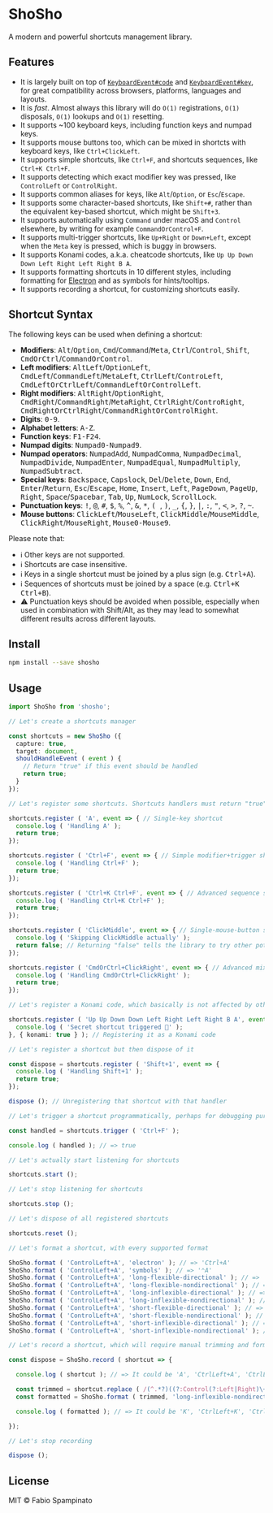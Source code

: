 # ShoSho

A modern and powerful shortcuts management library.

## Features

- It is largely built on top of [`KeyboardEvent#code`](https://developer.mozilla.org/en-US/docs/Web/API/KeyboardEvent/code) and [`KeyboardEvent#key`](https://developer.mozilla.org/en-US/docs/Web/API/KeyboardEvent/key), for great compatibility across browsers, platforms, languages and layouts.
- It is _fast_. Almost always this library will do `O(1)` registrations, `O(1)` disposals, `O(1)` lookups and `O(1)` resetting.
- It supports ~100 keyboard keys, including function keys and numpad keys.
- It supports mouse buttons too, which can be mixed in shortcts with keyboard keys, like `Ctrl+ClickLeft`.
- It supports simple shortcuts, like `Ctrl+F`, and shortcuts sequences, like `Ctrl+K Ctrl+F`.
- It supports detecting which exact modifier key was pressed, like `ControlLeft` or `ControlRight`.
- It supports common aliases for keys, like `Alt`/`Option`, or `Esc`/`Escape`.
- It supports some character-based shortcuts, like `Shift+#`, rather than the equivalent key-based shortcut, which might be `Shift+3`.
- It supports automatically using `Command` under macOS and `Control` elsewhere, by writing for example `CommandOrControl+F`.
- It supports multi-trigger shortcuts, like `Up+Right` or `Down+Left`, except when the `Meta` key is pressed, which is buggy in browsers.
- It supports Konami codes, a.k.a. cheatcode shortcuts, like `Up Up Down Down Left Right Left Right B A`.
- It supports formatting shortcuts in 10 different styles, including formatting for [Electron](https://www.electronjs.org) and as symbols for hints/tooltips.
- It supports recording a shortcut, for customizing shortcuts easily.

## Shortcut Syntax

The following keys can be used when defining a shortcut:

- **Modifiers**: <kbd>Alt</kbd>/<kbd>Option</kbd>, <kbd>Cmd</kbd>/<kbd>Command</kbd>/<kbd>Meta</kbd>, <kbd>Ctrl</kbd>/<kbd>Control</kbd>, <kbd>Shift</kbd>, <kbd>CmdOrCtrl</kbd>/<kbd>CommandOrControl</kbd>.
- **Left modifiers**: <kbd>AltLeft</kbd>/<kbd>OptionLeft</kbd>, <kbd>CmdLeft</kbd>/<kbd>CommandLeft</kbd>/<kbd>MetaLeft</kbd>, <kbd>CtrlLeft</kbd>/<kbd>ControLeft</kbd>, <kbd>CmdLeftOrCtrlLeft</kbd>/<kbd>CommandLeftOrControlLeft</kbd>.
- **Right modifiers**: <kbd>AltRight</kbd>/<kbd>OptionRight</kbd>, <kbd>CmdRight</kbd>/<kbd>CommandRight</kbd>/<kbd>MetaRight</kbd>, <kbd>CtrlRight</kbd>/<kbd>ControRight</kbd>, <kbd>CmdRightOrCtrlRight</kbd>/<kbd>CommandRightOrControlRight</kbd>.
- **Digits**: <kbd>0-9</kbd>.
- **Alphabet letters**: <kbd>A-Z</kbd>.
- **Function keys**: <kbd>F1-F24</kbd>.
- **Numpad digits**: <kbd>Numpad0-Numpad9</kbd>.
- **Numpad operators**: <kbd>NumpadAdd</kbd>, <kbd>NumpadComma</kbd>, <kbd>NumpadDecimal</kbd>, <kbd>NumpadDivide</kbd>, <kbd>NumpadEnter</kbd>, <kbd>NumpadEqual</kbd>, <kbd>NumpadMultiply</kbd>, <kbd>NumpadSubtract</kbd>.
- **Special keys**: <kbd>Backspace</kbd>, <kbd>Capslock</kbd>, <kbd>Del</kbd>/<kbd>Delete</kbd>, <kbd>Down</kbd>, <kbd>End</kbd>, <kbd>Enter</kbd>/<kbd>Return</kbd>, <kbd>Esc</kbd>/<kbd>Escape</kbd>, <kbd>Home</kbd>, <kbd>Insert</kbd>, <kbd>Left</kbd>, <kbd>PageDown</kbd>, <kbd>PageUp</kbd>, <kbd>Right</kbd>, <kbd>Space</kbd>/<kbd>Spacebar</kbd>, <kbd>Tab</kbd>, <kbd>Up</kbd>, <kbd>NumLock</kbd>, <kbd>ScrollLock</kbd>.
- **Punctuation keys**: <kbd>!</kbd>, <kbd>@</kbd>, <kbd>#</kbd>, <kbd>$</kbd>, <kbd>%</kbd>, <kbd>^</kbd>, <kbd>&</kbd>, <kbd>*</kbd>, <kbd>(  </kbd>, <kbd>)</kbd>, <kbd>_</kbd>, <kbd>{</kbd>, <kbd>}</kbd>, <kbd>|</kbd>, <kbd>:</kbd>, <kbd>"</kbd>, <kbd><</kbd>, <kbd>></kbd>, <kbd>?</kbd>, <kbd>~</kbd>.
- **Mouse buttons**: <kbd>ClickLeft</kbd>/<kbd>MouseLeft</kbd>, <kbd>ClickMiddle</kbd>/<kbd>MouseMiddle</kbd>, <kbd>ClickRight</kbd>/<kbd>MouseRight</kbd>, <kbd>Mouse0-Mouse9</kbd>.

Please note that:

- ℹ️ Other keys are not supported.
- ℹ️ Shortcuts are case insensitive.
- ℹ️ Keys in a single shortcut must be joined by a plus sign (e.g. <kbd>Ctrl+A</kbd>).
- ℹ️ Sequences of shortcuts must be joined by a space (e.g. <kbd>Ctrl+K Ctrl+B</kbd>).
- ⚠️ Punctuation keys should be avoided when possible, especially when used in combination with Shift/Alt, as they may lead to somewhat different results across different layouts.

## Install

```sh
npm install --save shosho
```

## Usage

```ts
import ShoSho from 'shosho';

// Let's create a shortcuts manager

const shortcuts = new ShoSho ({
  capture: true,
  target: document,
  shouldHandleEvent ( event ) {
    // Return "true" if this event should be handled
    return true;
  }
});

// Let's register some shortcuts. Shortcuts handlers must return "true" if they actually handled the shortcut

shortcuts.register ( 'A', event => { // Single-key shortcut
  console.log ( 'Handling A' );
  return true;
});

shortcuts.register ( 'Ctrl+F', event => { // Simple modifier+trigger shortcut
  console.log ( 'Handling Ctrl+F' );
  return true;
});

shortcuts.register ( 'Ctrl+K Ctrl+F', event => { // Advanced sequence shortcut
  console.log ( 'Handling Ctrl+K Ctrl+F' );
  return true;
});

shortcuts.register ( 'ClickMiddle', event => { // Single-mouse-button shortcut
  console.log ( 'Skipping ClickMiddle actually' );
  return false; // Returning "false" tells the library to try other potential handlers for this shortcut
});

shortcuts.register ( 'CmdOrCtrl+ClickRight', event => { // Advanced mixed keyboard/mouse shortcut
  console.log ( 'Handling CmdOrCtrl+ClickRight' );
  return true;
});

// Let's register a Konami code, which basically is not affected by other registered shortcuts

shortcuts.register ( 'Up Up Down Down Left Right Left Right B A', event => { // A Konami code
  console.log ( 'Secret shortcut triggered 🚀' );
}, { konami: true } ); // Registering it as a Konami code

// Let's register a shortcut but then dispose of it

const dispose = shortcuts.register ( 'Shift+1', event => {
  console.log ( 'Handling Shift+1' );
  return true;
});

dispose (); // Unregistering that shortcut with that handler

// Let's trigger a shortcut programmatically, perhaps for debugging purposes

const handled = shortcuts.trigger ( 'Ctrl+F' );

console.log ( handled ); // => true

// Let's actually start listening for shortcuts

shortcuts.start ();

// Let's stop listening for shortcuts

shortcuts.stop ();

// Let's dispose of all registered shortcuts

shortcuts.reset ();

// Let's format a shortcut, with every supported format

ShoSho.format ( 'ControlLeft+A', 'electron' ); // => 'Ctrl+A'
ShoSho.format ( 'ControlLeft+A', 'symbols' ); // => '⌃A'
ShoSho.format ( 'ControlLeft+A', 'long-flexible-directional' ); // => 'CommandOrControlLeft+A'
ShoSho.format ( 'ControlLeft+A', 'long-flexible-nondirectional' ); // => 'CommandOrControl+A'
ShoSho.format ( 'ControlLeft+A', 'long-inflexible-directional' ); // => 'ControlLeft+A'
ShoSho.format ( 'ControlLeft+A', 'long-inflexible-nondirectional' ); // => 'Control+A'
ShoSho.format ( 'ControlLeft+A', 'short-flexible-directional' ); // => 'CmdOrCtrlLeft+A'
ShoSho.format ( 'ControlLeft+A', 'short-flexible-nondirectional' ); // => 'CmdOrCtrl+A'
ShoSho.format ( 'ControlLeft+A', 'short-inflexible-directional' ); // => 'CtrlLeft+A'
ShoSho.format ( 'ControlLeft+A', 'short-inflexible-nondirectional' ); // => 'Ctrl+A'

// Let's record a shortcut, which will require manual trimming and formatting

const dispose = ShoSho.record ( shortcut => {

  console.log ( shortcut ); // => It could be 'A', 'CtrlLeft+A', 'CtrlLeft+A CtrlRight', 'CtrlLeft+A CtrlRight+B' and so on...

  const trimmed = shortcut.replace ( /(^.*?)((?:Control(?:Left|Right)\+K )*\S+$)/, '$2' ); // Allowing only 'ControlLeft+K' and 'ControlRight+K' to not be the last shortcut in the sequence
  const formatted = ShoSho.format ( trimmed, 'long-inflexible-nondirectional' ); // Ensuring the final shortcut is formatted exactly how we want it

  console.log ( formatted ); // => It could be 'K', 'CtrlLeft+K', 'CtrlLeft+K CtrlRight', 'Ctrlleft+K CtrlRight+A' and so on...

});

// Let's stop recording

dispose ();
```

## License

MIT © Fabio Spampinato
